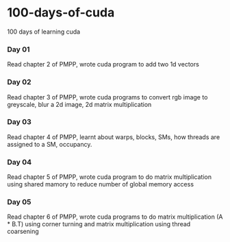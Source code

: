 # 100-days-of-cuda
100 days of learning cuda

### Day 01
Read chapter 2 of PMPP, wrote cuda program to add two 1d vectors

### Day 02
Read chapter 3 of PMPP, wrote cuda programs to convert rgb image to greyscale, blur a 2d image, 2d matrix multiplication

### Day 03
Read chapter 4 of PMPP, learnt about warps, blocks, SMs, how threads are assigned to a SM, occupancy.

### Day 04
Read chapter 5 of PMPP, wrote cuda program to do matrix multiplication using shared mamory to reduce number of global memory access

### Day 05
Read chapter 6 of PMPP, wrote cuda programs to do matrix multiplication (A * B.T) using corner turning and matrix multiplication using thread coarsening
